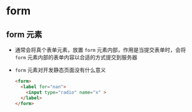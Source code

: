 # form

## form 元素

  - 通常会将真个表单元素，放置 `form` 元素内部，作用是当提交表单时，会将 `form` 元素内部的表单内容以合适的方式提交到服务器

  - `form` 元素对开发静态页面没有什么意义

    ```html
    <form>
      <label for="nan">
        <input type="radio" name="x" >
      </label>
    </form>
    ```
